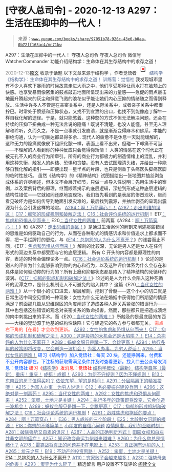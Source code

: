 # [守夜人总司令] - 2020-12-13 A297：生活在压抑中的一代人！

> 来源：[`www.yuque.com/books/share/97051b78-926c-43e6-b0aa-0b72ff163ac4/mn71kw`](https://www.yuque.com/books/share/97051b78-926c-43e6-b0aa-0b72ff163ac4/mn71kw)

<ne-p id="520f42f3293818f927861ebbd5b15da4_p_0" data-lake-id="520f42f3293818f927861ebbd5b15da4_p_0"><ne-text id="u6aa9a007" style="color: rgb(51, 51, 51);">A297：生活在压抑中的一代人！</ne-text></ne-p> <ne-p id="cb270e3663597fae5cca2d52d1c117a5" data-lake-id="cb270e3663597fae5cca2d52d1c117a5"><ne-text id="u17def839" ne-fontsize="14">守夜人总司令</ne-text></ne-p> <ne-p id="266240020d9612b10c41c8d3e6e00a94" data-lake-id="266240020d9612b10c41c8d3e6e00a94"><ne-text id="u999bed76" ne-fontsize="14" ne-bold="true" style="color: rgb(51, 51, 51);">守夜人总司令</ne-text></ne-p> <ne-p id="16e028eb343f1f079706d086fee5ed6d" data-lake-id="16e028eb343f1f079706d086fee5ed6d"><ne-text id="u002f1b68" ne-fontsize="14" style="color: rgb(51, 51, 51);">微信号</ne-text><ne-text id="ucbfed083" ne-fontsize="14" style="color: rgb(51, 51, 51);">WatcherCommander</ne-text></ne-p> <ne-p id="25c546be050e6b662f8e3086971b0ddb" data-lake-id="25c546be050e6b662f8e3086971b0ddb"><ne-text id="u7e46b0cd" ne-fontsize="14" style="color: rgb(51, 51, 51);">功能介绍</ne-text><ne-text id="uecde5a27" ne-fontsize="14" style="color: rgb(51, 51, 51);">结构学：生命体在其生存结构中的求存之道！</ne-text></ne-p> <ne-p id="cbca2ab741e5dd2e81eb9a675d09896b" data-lake-id="cbca2ab741e5dd2e81eb9a675d09896b"><ne-text id="ufa8effbd" style="color: rgb(140, 140, 140);">2020-12-13</ne-text>[<ne-text id="u1ea6c7ce" ne-fontsize="14">原文</ne-text>](https://mp.weixin.qq.com/s?__biz=MzAxNDk1NjI2Mw==&mid=2247486219&idx=1&sn=a07e1d664a16b0cdf755c731b8a5126c&chksm=9b8a2883acfda19572110491a297603dd89a3b5a37b5346fc77f22acd05e5912e46066203fdd&scene=27#wechat_redirect&cpage=70)</ne-p> <ne-p id="7c707ab356573bd075009523526fca76" data-lake-id="7c707ab356573bd075009523526fca76"><ne-text id="u94668f8a" style="color: rgb(51, 51, 51);">收录于话题</ne-text></ne-p> <ne-p id="50acbbfa64cceabcfa0caa80cefc4bc0" data-lake-id="50acbbfa64cceabcfa0caa80cefc4bc0"><ne-text id="u97db4d7b" ne-fontsize="14" style="color: rgb(51, 51, 51);">以下文章来源于结构学 ，作者觉悟者</ne-text></ne-p> <ne-p id="6fce7d9977c9ff9ee9457a5c1d5f8d12" data-lake-id="6fce7d9977c9ff9ee9457a5c1d5f8d12"><ne-card data-card-name="image" data-card-type="inline" id="eMh3h" ne-fontsize="14" data-event-boundary="card" style="color: rgb(87, 107, 149);">![](img/d38a058ef300b5a68fdb63967079e8cf.png)  <ne-p id="4681608ab3e777bc4183fec2de772570" data-lake-id="4681608ab3e777bc4183fec2de772570"><ne-text id="uee896ad3" style="color: rgb(87, 107, 149);">结构学</ne-text></ne-p> <ne-p id="f3c1908e7a3e8f2000450992ce228c00" data-lake-id="f3c1908e7a3e8f2000450992ce228c00"><ne-text id="u140de0ee" style="color: rgb(87, 107, 149);">《结构学》：生命体在其生存结构中的求存之道！ 训练营：觉悟社</ne-text></ne-p> <ne-p id="2401f593a8a92c4f85ee984dc478323e" data-lake-id="2401f593a8a92c4f85ee984dc478323e"><ne-text id="ucf7b3e2b" style="color: rgb(47, 48, 52);">我发现城市里有不少人喜欢下暴雨的时候故意走进大雨之中，他们享受那种让雨水打在脸颊上的快感。也享受暴雨像密集的鼓点敲击地面所呈现出来的力量感——急促的雨点敲击地面升腾起来的灰尘和肆意飞溅的浪花似乎能让她们内心压抑的情绪随之而得到释放…</ne-text></ne-p> <ne-p id="ced83d87c05a7d44107f10bca46a877e" data-lake-id="ced83d87c05a7d44107f10bca46a877e"><ne-text id="u321edccb" style="color: rgb(47, 48, 52);">生活中许多人不管是在亲密关系中，还是人际关系中，或者亲子关系中都很拧巴。时常处于愤怒和压抑状态，又找不到宣泄的出口，也找不到能像庖丁解牛一样自我化解的途径。于是，就只能憋着。这种憋的方式不但无法解决问题，还会在持续的压抑下扭曲成一种无法言说的隐痛！既说不清楚，也没人能懂，甚至无人理解和聆听，久而久之，不是一点事就引发崩溃，就是渐渐变得麻木和佛系，本能的拒绝沟通，认为一切表达都显得多余…</ne-text></ne-p> <ne-p id="f322fa9c7a0818a30d2d44b84f1734c9" data-lake-id="f322fa9c7a0818a30d2d44b84f1734c9"><ne-text id="u09fd1eb9" style="color: rgb(47, 48, 52);">现代人的疲惫不是休息一天就能缓解的，这种无力的隐痛就像皮下组织化脓一样，表面上看不出来，但碰一下却痛不可当——不理解的人看到你的种种反应只会觉得你矫情！</ne-text></ne-p> <ne-p id="4853b04c34839bef38e24a38d681a712" data-lake-id="4853b04c34839bef38e24a38d681a712"><ne-text id="u9df5eb5d" style="color: rgb(47, 48, 52);">人类的情感在这个时代正在被无孔不入的商业行为所牵引。所有的商业行为都极力的制造情绪上的混乱，并利用这种失衡，触发人的纠结、恐惧和贪婪。没有人去试图理清头绪，并给出一种能够自我化解的指引——即便出现一星半点的片段，也只是侧重于头痛医头脚痛医脚的临时性技巧。</ne-text></ne-p> <ne-p id="6072b9f415daada935690821ca099786" data-lake-id="6072b9f415daada935690821ca099786"><ne-text id="ud4992da7" style="color: rgb(47, 48, 52);">虽然《结构学》的《精神结构》试图描绘出一张地图并抽丝剥茧成体系的详尽阐述，但本文不会展开细节，只做一点导入性说明：</ne-text><ne-text id="u5c876c64" ne-bold="true" style="color: rgb(47, 48, 52);">先用生活中的案例，以及案例背后的原理，继而顺着揭示的底层逻辑，深挖到形成这种底层逻辑的结构性错位——它就如同还原地震现场，我们首先看到的是表层的惨烈现状，继而看见破坏力是如何传导到地面引发灾难的，最后找到震源，并抽丝剥茧的呈现出震源为什么会引发这样的地震。</ne-text></ne-p> <ne-p id="8c108a499c61b6588ba3447e8f6efd6e" data-lake-id="8c108a499c61b6588ba3447e8f6efd6e">[<ne-text id="ua264bdc5" style="color: rgb(87, 107, 149);">A284：啊！万箭穿心！！</ne-text>](http://mp.weixin.qq.com/s?__biz=MzAxNDk1NjI2Mw==&mid=2247486135&idx=1&sn=e950149b9b9147e9199cfc6093605950&chksm=9b8a293facfda029419b911d4b4fa91c73bbaf695b206df2cf15124d843f4bf4b80673baa394&scene=21#wechat_redirect)</ne-p> <ne-p id="ed5ddacb959ee572b2d52d07ea87c17e" data-lake-id="ed5ddacb959ee572b2d52d07ea87c17e">[<ne-text id="u0e1246bc" style="color: rgb(87, 107, 149);">A287：走出思维的误区！</ne-text>](http://mp.weixin.qq.com/s?__biz=MzAxNDk1NjI2Mw==&mid=2247486146&idx=1&sn=43c3cc0387fbab991133860c59aabdb0&chksm=9b8a294aacfda05c52561e366129fd6344dc4c97609a47d4210f9498f8535fec2425c2410b31&scene=21#wechat_redirect)</ne-p> <ne-p id="dc192f72dca446480e4480ec36f18998" data-lake-id="dc192f72dca446480e4480ec36f18998">[<ne-text id="u4f737330" style="color: rgb(87, 107, 149);">C17：抑郁的形成机制和破解之法！</ne-text>](http://mp.weixin.qq.com/s?__biz=MzIzMDYwOTM0Mg==&mid=2247484812&idx=1&sn=d8b3a1dbaf5f2d08fe6d2e1664237ba4&chksm=e8b19d5ddfc6144b05efb4212b3542ab9f22b79a2ddab8e42ec911a07ea74190ce84f24e123f&scene=21#wechat_redirect)</ne-p> <ne-p id="d7a5dad64d51d67ea4bd3bab8cf919b3" data-lake-id="d7a5dad64d51d67ea4bd3bab8cf919b3">[<ne-text id="u4d72fd07" style="color: rgb(87, 107, 149);">C16：社会评价系统的运行机制</ne-text>](http://mp.weixin.qq.com/s?__biz=MzIzMDYwOTM0Mg==&mid=2247484806&idx=1&sn=a8cffa4c2bf1f4e41fa5d23104c99a09&chksm=e8b19d57dfc6144110a857925992915ac80af2c03fc1203319ef6877ae11ad0c4e7898132719&scene=21#wechat_redirect)<ne-text id="u6b6abedb" style="color: rgb(51, 51, 51);">！</ne-text></ne-p> <ne-p id="524b30c7f55aaf90e91f3e244af3e4d2" data-lake-id="524b30c7f55aaf90e91f3e244af3e4d2"><ne-text id="u7f5e620e" style="color: rgb(51, 51, 51);">E17</ne-text>[<ne-text id="u6c9edd07" style="color: rgb(87, 107, 149);">：焦虑和恐惧从何而来！</ne-text>](http://mp.weixin.qq.com/s?__biz=MzIzMDYwOTM0Mg==&mid=2247484834&idx=1&sn=133b970c2ecae4d25d1c8a3444efc5a1&chksm=e8b19d73dfc61465bf0d5389f9a9efea963f1cf1eb332e4ed8a09d9adc8ebd3416e257edc1d8&scene=21#wechat_redirect)</ne-p> <ne-p id="b6f8285a6da07141cf04e8e9411f2548" data-lake-id="b6f8285a6da07141cf04e8e9411f2548"><ne-text id="u8c7a4252" style="color: rgb(51, 51, 51);">E20</ne-text>[<ne-text id="ub5ee31d4" style="color: rgb(87, 107, 149);">：当代女性的两难！</ne-text>](http://mp.weixin.qq.com/s?__biz=MzIzMDYwOTM0Mg==&mid=2247484854&idx=1&sn=6851afe306f7b89d23728018ea32b7f2&chksm=e8b19d67dfc61471955b15021ac11c5fff9f1607977e9df1bd2bbfabc2deb3dea5c98e369c55&scene=21#wechat_redirect)</ne-p> <ne-p id="9307cc15adc330487ae26ec60a89a9ce" data-lake-id="9307cc15adc330487ae26ec60a89a9ce"><ne-text id="u819d2603" style="color: rgb(47, 48, 52);">前两篇《A284：</ne-text>[<ne-text id="ucfc784ce" style="color: rgb(87, 107, 149);">啊！万箭穿心！！</ne-text>](http://mp.weixin.qq.com/s?__biz=MzAxNDk1NjI2Mw==&mid=2247486135&idx=1&sn=e950149b9b9147e9199cfc6093605950&chksm=9b8a293facfda029419b911d4b4fa91c73bbaf695b206df2cf15124d843f4bf4b80673baa394&scene=21#wechat_redirect)<ne-text id="ua19d2483" style="color: rgb(47, 48, 52);">》和《A287：</ne-text>[<ne-text id="ua95c818b" style="color: rgb(87, 107, 149);">走出思维的误区！</ne-text>](http://mp.weixin.qq.com/s?__biz=MzAxNDk1NjI2Mw==&mid=2247486146&idx=1&sn=43c3cc0387fbab991133860c59aabdb0&chksm=9b8a294aacfda05c52561e366129fd6344dc4c97609a47d4210f9498f8535fec2425c2410b31&scene=21#wechat_redirect)<ne-text id="u70c17de4" style="color: rgb(47, 48, 52);">》是通过生活案例的解剖来阐述那些错误的思维是如何驱动自己的行为，从而在各种形式的情感诉求和价值追求上都求而不得，把一手烂牌打的更烂。与《</ne-text>[<ne-text id="ua6e84102" style="color: rgb(87, 107, 149);">E14：总抱怨的人为什么不离开？</ne-text>](http://mp.weixin.qq.com/s?__biz=MzIzMDYwOTM0Mg==&mid=2247484341&idx=1&sn=c266eb0136273f0b1219e0fd659daafc&chksm=e8b19b64dfc61272f157e1e17a76b2e83c6fd62a1beb78d60ea73a65463109b428cd9dd6ce7a&scene=21#wechat_redirect)<ne-text id="u02d8465f" style="color: rgb(47, 48, 52);">》的浅尝而止不同，《E17：</ne-text>[<ne-text id="u5fdc4e88" style="color: rgb(87, 107, 149);">焦虑和恐惧从何而来！</ne-text>](http://mp.weixin.qq.com/s?__biz=MzIzMDYwOTM0Mg==&mid=2247484834&idx=1&sn=133b970c2ecae4d25d1c8a3444efc5a1&chksm=e8b19d73dfc61465bf0d5389f9a9efea963f1cf1eb332e4ed8a09d9adc8ebd3416e257edc1d8&scene=21#wechat_redirect)<ne-text id="uefdf53a8" style="color: rgb(51, 51, 51);">》解剖的比较深，无论是男人还是女人在任何形式的双边关系中都受困与它的底层逻辑。</ne-text></ne-p> <ne-p id="db36033cf0742f06671af3a1e278cd16" data-lake-id="db36033cf0742f06671af3a1e278cd16"><ne-text id="uf2476719" style="color: rgb(51, 51, 51);">所有 C 开头的内容都是原理性的内容，表述的时候会偏理论多一点。《</ne-text>[<ne-text id="u863a721d" style="color: rgb(87, 107, 149);">C16：社会评价系统的运行机制</ne-text>](http://mp.weixin.qq.com/s?__biz=MzIzMDYwOTM0Mg==&mid=2247484806&idx=1&sn=a8cffa4c2bf1f4e41fa5d23104c99a09&chksm=e8b19d57dfc6144110a857925992915ac80af2c03fc1203319ef6877ae11ad0c4e7898132719&scene=21#wechat_redirect)<ne-text id="uc71ddc12" style="color: rgb(51, 51, 51);">！》论述的是别人的评价为什么能够影响到你的内心和行为，以及这种评价体系为什么会存在和具体是如何驱动你的行为的？所有上瘾和抑郁状态都是陷入了精神结构的死循环的漩涡。《</ne-text>[<ne-text id="u3585c90b" style="color: rgb(87, 107, 149);">C17：抑郁的形成机制和破解之法！</ne-text>](http://mp.weixin.qq.com/s?__biz=MzIzMDYwOTM0Mg==&mid=2247484812&idx=1&sn=d8b3a1dbaf5f2d08fe6d2e1664237ba4&chksm=e8b19d5ddfc6144b05efb4212b3542ab9f22b79a2ddab8e42ec911a07ea74190ce84f24e123f&scene=21#wechat_redirect)<ne-text id="u19f7648c" style="color: rgb(51, 51, 51);">》论述的是人为什么会陷入这种死循环的泥潭之中，是什么机制让人不可避免的陷入其中？</ne-text></ne-p> <ne-p id="bf973cb124a9bea863747def4934a7db" data-lake-id="bf973cb124a9bea863747def4934a7db"><ne-text id="ub4312f7c" style="color: rgb(51, 51, 51);">这篇《E20</ne-text>[<ne-text id="u4adf2ab9" style="color: rgb(87, 107, 149);">：当代女性的两难！</ne-text>](http://mp.weixin.qq.com/s?__biz=MzIzMDYwOTM0Mg==&mid=2247484854&idx=1&sn=6851afe306f7b89d23728018ea32b7f2&chksm=e8b19d67dfc61471955b15021ac11c5fff9f1607977e9df1bd2bbfabc2deb3dea5c98e369c55&scene=21#wechat_redirect)<ne-text id="ued4b88ef" style="color: rgb(51, 51, 51);">》从一个很小的切口进去，层层解剖，挖到了骨髓——这个小小的切口就是日常生活中司空见惯的一种现象：女性为什么无法在婚姻中获得她们所期望的情感满足？前面那几篇从思维误区的角度阐述了造成各种人际关系紧张的错误行为——其中也包括这些错误的观念对亲密关系的致命损害。然而，那些都只是把造成溃烂的肉中刺挑出来的手术。而</ne-text><ne-text id="u515260ae" ne-bold="true" style="color: rgb(51, 51, 51);">《E20</ne-text>[<ne-text id="u9e34bb67" ne-bold="true" style="color: rgb(87, 107, 149);">：当代女性的两难！</ne-text>](http://mp.weixin.qq.com/s?__biz=MzIzMDYwOTM0Mg==&mid=2247484854&idx=1&sn=6851afe306f7b89d23728018ea32b7f2&chksm=e8b19d67dfc61471955b15021ac11c5fff9f1607977e9df1bd2bbfabc2deb3dea5c98e369c55&scene=21#wechat_redirect)<ne-text id="ud173294c" ne-bold="true" style="color: rgb(51, 51, 51);">》所触及的是最底层的东西——大楼的晃动源于地基的结构性缺陷！它与建造它的各方参与者都无关。</ne-text></ne-p> <ne-p id="43b7dc2850bc4ca091f42acacab4e12f" data-lake-id="43b7dc2850bc4ca091f42acacab4e12f"><ne-text id="u22d8c843" ne-fontsize="13" style="color: rgb(255, 76, 65);">需点右下角的【</ne-text><ne-text id="u46674b60" ne-fontsize="13" ne-bold="true" style="color: rgb(255, 76, 65);">在看</ne-text><ne-text id="ud9cda95f" ne-fontsize="13" style="color: rgb(255, 76, 65);">】才会收到更新。</ne-text></ne-p> <ne-p id="34bebf73b373e122ed88d98dd1972eb6" data-lake-id="34bebf73b373e122ed88d98dd1972eb6">[<ne-text id="u973ccc77" ne-fontsize="13" style="color: rgb(87, 107, 149);">A292：女性的焦虑和恐惧从何而来！</ne-text>](http://mp.weixin.qq.com/s?__biz=MzIzMDYwOTM0Mg==&mid=2247484834&idx=1&sn=133b970c2ecae4d25d1c8a3444efc5a1&chksm=e8b19d73dfc61465bf0d5389f9a9efea963f1cf1eb332e4ed8a09d9adc8ebd3416e257edc1d8&scene=21#wechat_redirect)</ne-p> <ne-p id="090053812d3a498e53ab215d4054ae8b" data-lake-id="090053812d3a498e53ab215d4054ae8b">[<ne-text id="u5269a105" ne-fontsize="13" style="color: rgb(87, 107, 149);">C17：抑郁的形成机制和破解之法！</ne-text>](http://mp.weixin.qq.com/s?__biz=MzIzMDYwOTM0Mg==&mid=2247484812&idx=1&sn=d8b3a1dbaf5f2d08fe6d2e1664237ba4&chksm=e8b19d5ddfc6144b05efb4212b3542ab9f22b79a2ddab8e42ec911a07ea74190ce84f24e123f&scene=21#wechat_redirect)</ne-p> <ne-p id="f9e85a4df6225508019e14980dc91254" data-lake-id="f9e85a4df6225508019e14980dc91254">[<ne-text id="u3da620d1" ne-fontsize="13" style="color: rgb(87, 107, 149);">A300：这是投机的大机会还是大陷阱？！</ne-text>](http://mp.weixin.qq.com/s?__biz=MzIzMDYwOTM0Mg==&mid=2247484882&idx=1&sn=b103029f41e3aede94e1a45d035cd9ac&chksm=e8b19d03dfc614153863f37ca3f9204b451e2c02ad5ca8680c120e2458e628e5329c76b2d42c&scene=21#wechat_redirect)</ne-p> <ne-p id="1656660f7c8ed2d55779a88741bdc170" data-lake-id="1656660f7c8ed2d55779a88741bdc170">[<ne-text id="u6d660d7e" ne-fontsize="13" style="color: rgb(87, 107, 149);">E14：总抱怨的人为什么不离开？</ne-text>](http://mp.weixin.qq.com/s?__biz=MzIzMDYwOTM0Mg==&mid=2247484341&idx=1&sn=c266eb0136273f0b1219e0fd659daafc&chksm=e8b19b64dfc61272f157e1e17a76b2e83c6fd62a1beb78d60ea73a65463109b428cd9dd6ce7a&scene=21#wechat_redirect)</ne-p> <ne-p id="c3f90c776089d37f4e682dbd30a40e05" data-lake-id="c3f90c776089d37f4e682dbd30a40e05">[<ne-text id="u9b750d02" ne-fontsize="13" style="color: rgb(87, 107, 149);">A289：蚂蚁金服只是蹲一下，会跳更高！</ne-text>](http://mp.weixin.qq.com/s?__biz=MzIzMDYwOTM0Mg==&mid=2247484822&idx=1&sn=ea2d818adee1bf400b0af9ed69bcd297&chksm=e8b19d47dfc61451b7291d6369b3391b9b8b06e08f9f5eed482a15c58075880a0029c50aed9a&scene=21#wechat_redirect)</ne-p> <ne-p id="65800e21118dffed70f0778ebe69579a" data-lake-id="65800e21118dffed70f0778ebe69579a">[<ne-text id="ua14c5bf4" ne-fontsize="13" style="color: rgb(87, 107, 149);">A294：执行多年的政策即将改变，它会创造一波机会！</ne-text>](http://mp.weixin.qq.com/s?__biz=MzIzMDYwOTM0Mg==&mid=2247484849&idx=1&sn=5485cd1d6c511e883e25b0c7dd9e2e3e&chksm=e8b19d60dfc614764ffc8405dccf5b8120b31988f3c1cee74e384c06f0e39c3c81bef8263c3d&scene=21#wechat_redirect)</ne-p> <ne-p id="ad15379b6b37a67e76aca0d885908f4b" data-lake-id="ad15379b6b37a67e76aca0d885908f4b">[<ne-text id="ub207b840" ne-fontsize="13" style="color: rgb(87, 107, 149);">为富人办事，为穷人说话！</ne-text>](http://mp.weixin.qq.com/s?__biz=MzIzMDYwOTM0Mg==&mid=2247484462&idx=1&sn=195ebab17907fba73c69ae7a11bc40ad&chksm=e8b19cffdfc615e9b2f88327d492813afa3656859f4d67a6d831ac1cf684a54b760a8b8edcd6&scene=21#wechat_redirect)</ne-p> <ne-p id="e3bcdb0fdf6aaca3fba10c8691bf88fc" data-lake-id="e3bcdb0fdf6aaca3fba10c8691bf88fc">[<ne-text id="u239eb684" ne-fontsize="13" style="color: rgb(87, 107, 149);">A295：当代女性的两难！</ne-text>](http://mp.weixin.qq.com/s?__biz=MzIzMDYwOTM0Mg==&mid=2247484854&idx=1&sn=6851afe306f7b89d23728018ea32b7f2&chksm=e8b19d67dfc61471955b15021ac11c5fff9f1607977e9df1bd2bbfabc2deb3dea5c98e369c55&scene=21#wechat_redirect)</ne-p> <ne-p id="2ed2677cfbaa57bcf9a8c8f237382079" data-lake-id="2ed2677cfbaa57bcf9a8c8f237382079"><ne-text id="ubc6b5982" ne-bold="true" style="color: rgb(0, 82, 255);">研习《结构学》加入觉悟社：每天 20 块，还能挣回来，付费和不公开内容都在，下注标的获取需满足条件并及时查看更新。</ne-text><ne-text id="u8bb3ab46" style="color: rgb(0, 82, 255);">找入口去公众号发消息：觉悟社</ne-text></ne-p> <ne-p id="ad71c965b33bf5c1245ca3aef3244723" data-lake-id="ad71c965b33bf5c1245ca3aef3244723"><ne-text id="ud049ee57" ne-fontsize="13" style="color: rgb(255, 0, 0);">研习《</ne-text>[<ne-text id="uc666033e" style="color: rgb(87, 107, 149);">结构学</ne-text>](https://mp.weixin.qq.com/mp/appmsgalbum?action=getalbum&album_id=1318317199878225920&__biz=MzAxNDk1NjI2Mw==#wechat_redirect)<ne-text id="u723848e5" ne-fontsize="13" style="color: rgb(255, 0, 0);">》发消息</ne-text><ne-text id="u597e6b81" ne-fontsize="13" ne-bold="true" style="color: rgb(255, 0, 0);">：觉悟社</ne-text></ne-p>  <ne-p id="3e150ddb25744ed97bdc49671fbb6b26" data-lake-id="3e150ddb25744ed97bdc49671fbb6b26"><ne-card data-card-name="image" data-card-type="inline" id="XYfcv" ne-fontsize="13" data-event-boundary="card" style="color: rgb(53, 53, 53);"><ne-p id="007bbd3fe173e0fca87014247d21e45a" data-lake-id="007bbd3fe173e0fca87014247d21e45a">[<ne-text id="ubec940a5" ne-fontsize="13" style="color: rgb(87, 107, 149);">结构学概论（最新）</ne-text>](http://mp.weixin.qq.com/s?__biz=MzAxNDk1NjI2Mw==&mid=2247485167&idx=1&sn=d5e962eff4a8e9770c83bc87d19d07f3&chksm=9b8a2567acfdac7154f7a62996dca874e5d186b44f3d120dcb633760318788c42d304e325313&scene=21#wechat_redirect)</ne-p> <ne-p id="150af3703cc0b4314fe19a4022961168" data-lake-id="150af3703cc0b4314fe19a4022961168">[<ne-text id="u4adec1be" ne-fontsize="13" style="color: rgb(87, 107, 149);">结构学自序（最新）</ne-text>](http://mp.weixin.qq.com/s?__biz=MzAxNDk1NjI2Mw==&mid=2247485327&idx=1&sn=5a8c9a6499c84e1c3129ca7cb41e0ac7&chksm=9b8a2407acfdad112471c12c6b86e4e914116dbb6d6588fa726a72e0aafa01d9c1b9fd24a738&scene=21#wechat_redirect)</ne-p> <ne-p id="d07270ef4f433333fd0cdb10f5110821" data-lake-id="d07270ef4f433333fd0cdb10f5110821">[<ne-text id="ub228a12b" ne-fontsize="13" style="color: rgb(87, 107, 149);">重庆！重庆！</ne-text>](http://mp.weixin.qq.com/s?__biz=MzAxNDk1NjI2Mw==&mid=2247485354&idx=1&sn=331128611c478feede60317e963239a5&chksm=9b8a2422acfdad3448a9bcc0f9745f4367028e8a9b0a307f7c01c2690c398560a4be5e43492c&scene=21#wechat_redirect)</ne-p> <ne-p id="62aba0508af92bcd36975bd177d3c7d3" data-lake-id="62aba0508af92bcd36975bd177d3c7d3">[<ne-text id="u9b0720e9" ne-fontsize="13" style="color: rgb(87, 107, 149);">成都！成都！</ne-text>](http://mp.weixin.qq.com/s?__biz=MzIzMDYwOTM0Mg==&mid=2247484576&idx=1&sn=432e1df31f0735f0c93636776e97a859&chksm=e8b19c71dfc615671c9204af66bb0ffdb622fb2545b0387734a662feaa8e8be57d3063f59c5a&scene=21#wechat_redirect)</ne-p> <ne-p id="eb1c02fc438a039359fb4109e8ad0f1e" data-lake-id="eb1c02fc438a039359fb4109e8ad0f1e">[<ne-text id="u8a0e3015" ne-fontsize="13" style="color: rgb(87, 107, 149);">A290：为何不守规则？因为不懂规则！</ne-text>](http://mp.weixin.qq.com/s?__biz=MzAxNDk1NjI2Mw==&mid=2247486173&idx=1&sn=e7992ec7059079d6d949d64289519fc3&chksm=9b8a2955acfda043047b214d319c0abe9551e626d5418f8518eddd518fb0a976e43bc62dea24&scene=21#wechat_redirect)</ne-p> <ne-p id="c0a95d57343358bebf41a255d5623bd7" data-lake-id="c0a95d57343358bebf41a255d5623bd7">[<ne-text id="u810b7094" ne-fontsize="13" style="color: rgb(87, 107, 149);">B13：东南亚的房子值得买吗？</ne-text>](http://mp.weixin.qq.com/s?__biz=MzAxNDk1NjI2Mw==&mid=2247484228&idx=1&sn=a37f7554d6ec95ed90a77f2592ca75b6&chksm=9b8a20ccacfda9daeff8dfa945f0da53e667fcdf563488a9fc3cc42da05e4c6c608eb7024881&scene=21#wechat_redirect)</ne-p> <ne-p id="0d1247bae063a3a688872e7a034dfc21" data-lake-id="0d1247bae063a3a688872e7a034dfc21">[<ne-text id="ua4502d73" ne-fontsize="13" style="color: rgb(87, 107, 149);">依依东望，望的是时间！</ne-text>](http://mp.weixin.qq.com/s?__biz=MzAxNDk1NjI2Mw==&mid=2247483947&idx=1&sn=1dcdd529b9dad09a00b6e3e2b14c8245&chksm=9b8a21a3acfda8b5fe1dae1c8979dec0be990a569bc03372af815b4e0f08913e938d57aa6b25&scene=21#wechat_redirect)</ne-p> <ne-p id="befad1c8f03e6890e8b11da03858b8b0" data-lake-id="befad1c8f03e6890e8b11da03858b8b0">[<ne-text id="u0118012e" ne-fontsize="13" style="color: rgb(87, 107, 149);">A291：分层隔离下的精准投喂！</ne-text>](http://mp.weixin.qq.com/s?__biz=MzIzMDYwOTM0Mg==&mid=2247484828&idx=1&sn=e04894d9a01e37c8edb5562d2b0eaa19&chksm=e8b19d4ddfc6145b5803859c628b8b7c24083c66fff9e3a943e82d3e3b7b40a8bad9bed858f8&scene=21#wechat_redirect)</ne-p> <ne-p id="e2fd8d5b618da015de5adb81a7f66f53" data-lake-id="e2fd8d5b618da015de5adb81a7f66f53">[<ne-text id="u9b41ee13" ne-fontsize="13" style="color: rgb(87, 107, 149);">A215：为富人办事，为穷人说话！</ne-text>](http://mp.weixin.qq.com/s?__biz=MzAxNDk1NjI2Mw==&mid=2247485551&idx=1&sn=73c6eccb8f9f841ae33bef7f3f4abbcc&chksm=9b8a2be7acfda2f182b69d83448189f4db97be5e35acefbf86f8e6b1e3f0646838e968f871a0&scene=21#wechat_redirect)</ne-p> <ne-p id="12f286b420e43570b0ef57ad73b20dfb" data-lake-id="12f286b420e43570b0ef57ad73b20dfb">[<ne-text id="u4432436d" ne-fontsize="13" style="color: rgb(87, 107, 149);">C12：务必要振兴建设兵团！</ne-text>](http://mp.weixin.qq.com/s?__biz=MzAxNDk1NjI2Mw==&mid=2247484193&idx=1&sn=88c86597191d0c97a411f9ea6f7b7c5d&chksm=9b8a20a9acfda9bfae819e8e42531fe6d523dd244ef0fc0c0787ab812540108c181f7ec2ffa9&scene=21#wechat_redirect)</ne-p> <ne-p id="a995f1341b9b1dc7f177fed38253399f" data-lake-id="a995f1341b9b1dc7f177fed38253399f">[<ne-text id="u385e88f9" ne-fontsize="13" style="color: rgb(87, 107, 149);">A296：这绝对是一剂毒药！</ne-text>](http://mp.weixin.qq.com/s?__biz=MzIzMDYwOTM0Mg==&mid=2247484868&idx=1&sn=87a5e50054d5c59d8a389f302cf165df&chksm=e8b19d15dfc61403dcfdc196e7fd5e361b5873452485cf97c9d0c3cc58fecaa2a977b9a52d1d&scene=21#wechat_redirect)</ne-p> <ne-p id="38d0105396d8e12b40403d98ee74c0bb" data-lake-id="38d0105396d8e12b40403d98ee74c0bb">[<ne-text id="uc0233482" ne-fontsize="13" style="color: rgb(87, 107, 149);">A295：当代女性的两难！</ne-text>](http://mp.weixin.qq.com/s?__biz=MzIzMDYwOTM0Mg==&mid=2247484854&idx=1&sn=6851afe306f7b89d23728018ea32b7f2&chksm=e8b19d67dfc61471955b15021ac11c5fff9f1607977e9df1bd2bbfabc2deb3dea5c98e369c55&scene=21#wechat_redirect)</ne-p> <ne-p id="9335792540c4362b8c5858850fc1119a" data-lake-id="9335792540c4362b8c5858850fc1119a">[<ne-text id="ufb32cf30" ne-fontsize="13" style="color: rgb(87, 107, 149);">A292：女性的焦虑和恐惧从何而来！</ne-text>](http://mp.weixin.qq.com/s?__biz=MzIzMDYwOTM0Mg==&mid=2247484834&idx=1&sn=133b970c2ecae4d25d1c8a3444efc5a1&chksm=e8b19d73dfc61465bf0d5389f9a9efea963f1cf1eb332e4ed8a09d9adc8ebd3416e257edc1d8&scene=21#wechat_redirect)</ne-p> <ne-p id="f520c8f7db243c3118bd6315b6a572e9" data-lake-id="f520c8f7db243c3118bd6315b6a572e9">[<ne-text id="u509fca4a" ne-fontsize="13" style="color: rgb(87, 107, 149);">A252：笨蛋，土地才是关键！</ne-text>](http://mp.weixin.qq.com/s?__biz=MzIzMDYwOTM0Mg==&mid=2247484626&idx=1&sn=4e43f2ef656aef28fba94ae72d295fb9&chksm=e8b19c03dfc615154ee4587f8facc3446de42f7189175385d3ee3d35c04264487aca3a9f6585&scene=21#wechat_redirect)</ne-p> <ne-p id="78327230ef0f191065219cf5770cb611" data-lake-id="78327230ef0f191065219cf5770cb611">[<ne-text id="u9e6be3c8" ne-fontsize="13" style="color: rgb(87, 107, 149);">A294：执行多年的政策即将改变，它会创造一波机会！</ne-text>](http://mp.weixin.qq.com/s?__biz=MzIzMDYwOTM0Mg==&mid=2247484849&idx=1&sn=5485cd1d6c511e883e25b0c7dd9e2e3e&chksm=e8b19d60dfc614764ffc8405dccf5b8120b31988f3c1cee74e384c06f0e39c3c81bef8263c3d&scene=21#wechat_redirect)</ne-p> <ne-p id="0e8e935ce6669988b9f18b33e76b40e6" data-lake-id="0e8e935ce6669988b9f18b33e76b40e6">[<ne-text id="u76438ea5" ne-fontsize="13" style="color: rgb(87, 107, 149);">A289：蚂蚁金服只是蹲一下，会跳更高！</ne-text>](http://mp.weixin.qq.com/s?__biz=MzIzMDYwOTM0Mg==&mid=2247484822&idx=1&sn=ea2d818adee1bf400b0af9ed69bcd297&chksm=e8b19d47dfc61451b7291d6369b3391b9b8b06e08f9f5eed482a15c58075880a0029c50aed9a&scene=21#wechat_redirect)</ne-p> <ne-p id="6c2e702a78450cdfe8ef374cf5cef99c" data-lake-id="6c2e702a78450cdfe8ef374cf5cef99c">[<ne-text id="ub3d11d84" ne-fontsize="13" style="color: rgb(87, 107, 149);">C17：抑郁的形成机制和破解之法！</ne-text>](http://mp.weixin.qq.com/s?__biz=MzIzMDYwOTM0Mg==&mid=2247484812&idx=1&sn=d8b3a1dbaf5f2d08fe6d2e1664237ba4&chksm=e8b19d5ddfc6144b05efb4212b3542ab9f22b79a2ddab8e42ec911a07ea74190ce84f24e123f&scene=21#wechat_redirect)</ne-p> <ne-p id="e3abb31c9177a34fa4906eb9b187aa7d" data-lake-id="e3abb31c9177a34fa4906eb9b187aa7d">[<ne-text id="u10cf93a6" ne-fontsize="13" style="color: rgb(87, 107, 149);">C16：社会评论系统的运行机制</ne-text>](http://mp.weixin.qq.com/s?__biz=MzIzMDYwOTM0Mg==&mid=2247484806&idx=1&sn=a8cffa4c2bf1f4e41fa5d23104c99a09&chksm=e8b19d57dfc6144110a857925992915ac80af2c03fc1203319ef6877ae11ad0c4e7898132719&scene=21#wechat_redirect)<ne-text id="uc546f263" ne-fontsize="13" style="color: rgb(53, 53, 53);">！</ne-text></ne-p> <ne-p id="e4ce5fd41f6efb853e2ab893cd222a76" data-lake-id="e4ce5fd41f6efb853e2ab893cd222a76">[<ne-text id="u7138e30c" ne-fontsize="13" style="color: rgb(87, 107, 149);">A261：战胜焦虑和拖延的要点！</ne-text>](http://mp.weixin.qq.com/s?__biz=MzIzMDYwOTM0Mg==&mid=2247484776&idx=1&sn=625b7f522bf54b53158b7de35f754e0b&chksm=e8b19db9dfc614afebf419ad8a77e144dfc66cf90696f47e3b4398440a3229b07b95cca43e1e&scene=21#wechat_redirect)</ne-p> <ne-p id="80990d485bf85346a00030f93ca1c729" data-lake-id="80990d485bf85346a00030f93ca1c729">[<ne-text id="uc5aa8d90" ne-fontsize="13" style="color: rgb(87, 107, 149);">A284：啊！万箭穿心！！</ne-text>](http://mp.weixin.qq.com/s?__biz=MzAxNDk1NjI2Mw==&mid=2247486135&idx=1&sn=e950149b9b9147e9199cfc6093605950&chksm=9b8a293facfda029419b911d4b4fa91c73bbaf695b206df2cf15124d843f4bf4b80673baa394&scene=21#wechat_redirect)</ne-p> <ne-p id="44ec298d207d9a70ed94084498e410e9" data-lake-id="44ec298d207d9a70ed94084498e410e9">[<ne-text id="uc0572e72" ne-fontsize="13" style="color: rgb(87, 107, 149);">E36：男人成长的三个阶段！</ne-text>](http://mp.weixin.qq.com/s?__biz=MzIzMDYwOTM0Mg==&mid=2247484322&idx=1&sn=c300d9466951d36645128c5167ca5934&chksm=e8b19b73dfc61265dde1bb437a9945db0c1d9c7fe1cbffe1feec995c9dde8a6eb99272dc86a9&scene=21#wechat_redirect)</ne-p> <ne-p id="b776ed0b429c3fc89d9df8fff1d2fcde" data-lake-id="b776ed0b429c3fc89d9df8fff1d2fcde">[<ne-text id="u9feda207" ne-fontsize="13" style="color: rgb(87, 107, 149);">E25：大龄剩女问题的根源！</ne-text>](http://mp.weixin.qq.com/s?__biz=MzIzMDYwOTM0Mg==&mid=2247484587&idx=1&sn=3335cb9dd973ae9f9c9279a0388bbe33&chksm=e8b19c7adfc6156c752a5edad793fc1d8db424d6b609ce62f26f78537b3b41e83ea47aca2929&scene=21#wechat_redirect)</ne-p> <ne-p id="634944cfa4f36793c8517b7f2b1e2b81" data-lake-id="634944cfa4f36793c8517b7f2b1e2b81">[<ne-text id="u2d61a7c3" ne-fontsize="13" style="color: rgb(87, 107, 149);">E18：你想的不够简单！</ne-text>](http://mp.weixin.qq.com/s?__biz=MzIzMDYwOTM0Mg==&mid=2247484775&idx=1&sn=2a8e810e281cd7fe5a4db49002b193d2&chksm=e8b19db6dfc614a0e3360f0d54949c40138c27b184c114a44feaa394bd4400073dbbedf6a049&scene=21#wechat_redirect)</ne-p> <ne-p id="77288db4336087bbad888b17144c0872" data-lake-id="77288db4336087bbad888b17144c0872">[<ne-text id="u56fb4501" ne-fontsize="13" style="color: rgb(87, 107, 149);">小朋友的自信心问题</ne-text>](http://mp.weixin.qq.com/s?__biz=MzIzMDYwOTM0Mg==&mid=2247484760&idx=1&sn=0760857178061e8c1e562b3818c89626&chksm=e8b19d89dfc6149f80760c0ee1f26375a0cf020f4efb7c489b15add1bf7dc4445ad07bb94aeb&scene=21#wechat_redirect)</ne-p> <ne-p id="f56a693070aede58bfe77b161337e846" data-lake-id="f56a693070aede58bfe77b161337e846">[<ne-text id="ub8b4f2d9" ne-fontsize="13" style="color: rgb(87, 107, 149);">疫情肆虐，我们的至暗时刻！</ne-text>](http://mp.weixin.qq.com/s?__biz=MzIzMDYwOTM0Mg==&mid=2247484800&idx=1&sn=bab35485216aee73bd2c5ec41d4adcd2&chksm=e8b19d51dfc614478c94668e982aac82a4b793a7d5be304ff08f55b030b604ee90ecfff17041&scene=21#wechat_redirect)</ne-p> <ne-p id="e3f01a42b84b6ead7b936d7a3e1fb975" data-lake-id="e3f01a42b84b6ead7b936d7a3e1fb975">[<ne-text id="ud2b18e4a" ne-fontsize="13" style="color: rgb(87, 107, 149);">A281：破除强势又自卑的诅咒！</ne-text>](http://mp.weixin.qq.com/s?__biz=MzIzMDYwOTM0Mg==&mid=2247484790&idx=1&sn=2965a7c1ae0245ed1761492f00e98e19&chksm=e8b19da7dfc614b1c0ccc9220fcab2d44ce6b699df2cd3e2211835a7deaad778b4e291e56e96&scene=21#wechat_redirect)</ne-p> <ne-p id="2b52e39e95d0d78629371c4ef086276a" data-lake-id="2b52e39e95d0d78629371c4ef086276a">[<ne-text id="u67b921a9" ne-fontsize="13" style="color: rgb(87, 107, 149);">A287：人品的正确判断方式！</ne-text>](http://mp.weixin.qq.com/s?__biz=MzAxNDk1NjI2Mw==&mid=2247486146&idx=1&sn=43c3cc0387fbab991133860c59aabdb0&chksm=9b8a294aacfda05c52561e366129fd6344dc4c97609a47d4210f9498f8535fec2425c2410b31&scene=21#wechat_redirect)</ne-p> <ne-p id="b0c7e69566cb29f1f3ee2adce5d3724d" data-lake-id="b0c7e69566cb29f1f3ee2adce5d3724d">[<ne-text id="u4a348486" ne-fontsize="13" style="color: rgb(87, 107, 149);">田园女权和白左并非文明的癌症！</ne-text>](http://mp.weixin.qq.com/s?__biz=MzIzMDYwOTM0Mg==&mid=2247484784&idx=1&sn=e4938e5a62c772db2d5237806ef8cbb0&chksm=e8b19da1dfc614b749e123f935b8ac07abe960336c6bd01d4a2dbe920f091bec23d6460337c9&scene=21#wechat_redirect)</ne-p> <ne-p id="322cc7687872186c959eae8ed8a0ffcb" data-lake-id="322cc7687872186c959eae8ed8a0ffcb">[<ne-text id="ue792c595" ne-fontsize="13" style="color: rgb(87, 107, 149);">A257：知识改变命运为何越来越难？</ne-text>](http://mp.weixin.qq.com/s?__biz=MzIzMDYwOTM0Mg==&mid=2247484679&idx=1&sn=79e14744bd5a31e6bcf27f476840e508&chksm=e8b19dd6dfc614c075a2df9d84c04aedc112c1bf3487ef4cad21d8b84feddbd78b2d5d566728&scene=21#wechat_redirect)</ne-p> <ne-p id="da2685d8a8a144e16207f10ad132d520" data-lake-id="da2685d8a8a144e16207f10ad132d520">[<ne-text id="ub9b97716" ne-fontsize="13" style="color: rgb(87, 107, 149);">A260：为什么你总是情绪化？</ne-text>](http://mp.weixin.qq.com/s?__biz=MzAxNDk1NjI2Mw==&mid=2247485923&idx=1&sn=6e1e4a5b0b44a3ac652fe5b32b56ac07&chksm=9b8a2a6bacfda37d56d0717875b11867d9f7426fb815a36f43aebb438d135b81c8d69c3ab006&scene=21#wechat_redirect)</ne-p> <ne-p id="ebd280e71d357d90e28502527de8dca5" data-lake-id="ebd280e71d357d90e28502527de8dca5">[<ne-text id="u699bb0c6" ne-fontsize="13" style="color: rgb(87, 107, 149);">A278：雷霆战将真正的问题并不在电影上！</ne-text>](http://mp.weixin.qq.com/s?__biz=MzAxNDk1NjI2Mw==&mid=2247486075&idx=1&sn=72c7c8e5dd965057550c9e0734dc7be5&chksm=9b8a29f3acfda0e50d2ff1238ced7b8b2503afd2bba16aa57d91ccda3e795312bd4f6003ed77&scene=21#wechat_redirect)</ne-p> <ne-p id="092404bd3b582652627d5b5318ae36a3" data-lake-id="092404bd3b582652627d5b5318ae36a3">[<ne-text id="u2d18e03a" ne-fontsize="13" style="color: rgb(87, 107, 149);">A253：真正拥有远见的人！</ne-text>](http://mp.weixin.qq.com/s?__biz=MzIzMDYwOTM0Mg==&mid=2247484654&idx=1&sn=5826086165322478b2f0fbdbfe4f321e&chksm=e8b19c3fdfc61529bf931903efc689bc8b756a292fddf971cdda369691ad320d85e6e2d53b5b&scene=21#wechat_redirect)</ne-p> <ne-p id="f23c76f3ded0456a8d2cd57bde43a05b" data-lake-id="f23c76f3ded0456a8d2cd57bde43a05b">[<ne-text id="u553fcf92" ne-fontsize="13" style="color: rgb(87, 107, 149);">A265：状元之死！</ne-text>](http://mp.weixin.qq.com/s?__biz=MzAxNDk1NjI2Mw==&mid=2247485989&idx=1&sn=e68f095a30726390b5c2d9eceeca7ab3&chksm=9b8a29adacfda0bbcb9a223e21127e23a2ce9aa8b1d060735a724e7e2cbe96e3bafd5b425a9a&scene=21#wechat_redirect)</ne-p> <ne-p id="f4fa6724e4c09315db69bab8e239e983" data-lake-id="f4fa6724e4c09315db69bab8e239e983">[<ne-text id="u5f0894f2" ne-fontsize="13" style="color: rgb(87, 107, 149);">B19：不动产的投资思路！</ne-text>](http://mp.weixin.qq.com/s?__biz=MzIzMDYwOTM0Mg==&mid=2247484069&idx=1&sn=a13a6e590a21b27fd1356718b3a2dcd3&chksm=e8b19a74dfc613622b23c7233732cbb1d499c75f9b7ac3047cdeaee3a34eeae7d3b4871429f1&scene=21#wechat_redirect)</ne-p> <ne-p id="43f5294b11bf9b6273241862673e701b" data-lake-id="43f5294b11bf9b6273241862673e701b">[<ne-text id="u6b245cc3" ne-fontsize="13" style="color: rgb(87, 107, 149);">A252：笨蛋，土地才是关键！</ne-text>](http://mp.weixin.qq.com/s?__biz=MzIzMDYwOTM0Mg==&mid=2247484626&idx=1&sn=4e43f2ef656aef28fba94ae72d295fb9&chksm=e8b19c03dfc615154ee4587f8facc3446de42f7189175385d3ee3d35c04264487aca3a9f6585&scene=21#wechat_redirect)</ne-p> <ne-p id="149a9f1a721cfa673131b0ca577ac321" data-lake-id="149a9f1a721cfa673131b0ca577ac321">[<ne-text id="u3c6987a6" ne-fontsize="13" style="color: rgb(53, 53, 53);">E14：总抱怨的人为什么不离开？</ne-text>](http://mp.weixin.qq.com/s?__biz=MzIzMDYwOTM0Mg==&mid=2247484341&idx=1&sn=c266eb0136273f0b1219e0fd659daafc&chksm=e8b19b64dfc61272f157e1e17a76b2e83c6fd62a1beb78d60ea73a65463109b428cd9dd6ce7a&scene=21#wechat_redirect)</ne-p> <ne-p id="47edeb8c1452fb4f9d7791da28395b74" data-lake-id="47edeb8c1452fb4f9d7791da28395b74">[<ne-text id="ua49db7f8" ne-fontsize="13" style="color: rgb(87, 107, 149);">A110：穷家败子会越来越多！</ne-text>](http://mp.weixin.qq.com/s?__biz=MzAxNDk1NjI2Mw==&mid=2247484897&idx=1&sn=84e1c8a85eb385c04f400095d47d55eb&chksm=9b8a2669acfdaf7f7a431a12c057023ae123aaa855b0f9d48a98c21eae27788632beb60765c9&scene=21#wechat_redirect)</ne-p> <ne-p id="1d41f110725233c67856e7752e7d3439" data-lake-id="1d41f110725233c67856e7752e7d3439">[<ne-text id="u7148d60f" ne-fontsize="13" style="color: rgb(87, 107, 149);">A230：强势母亲的危害！</ne-text>](http://mp.weixin.qq.com/s?__biz=MzAxNDk1NjI2Mw==&mid=2247485580&idx=1&sn=2cc3edbadc35fe694b34e553e609e93f&chksm=9b8a2b04acfda21277dcce494459ecb73b606a954a7e020e03498408591b33bead008575f0f7&scene=21#wechat_redirect)</ne-p> <ne-p id="c86ea825dc7c1e561314cc9696327fed" data-lake-id="c86ea825dc7c1e561314cc9696327fed">[<ne-text id="udd58e660" ne-fontsize="13" style="color: rgb(87, 107, 149);">A293：蛋壳为什么碎了！</ne-text>](http://mp.weixin.qq.com/s?__biz=MzIzMDYwOTM0Mg==&mid=2247484838&idx=1&sn=66f3edb75bec77fa8f53c75d448c7911&chksm=e8b19d77dfc6146180af0ad06cbaf27f9596ef3a0f19dfab336fd689031ead8cd67eb3e774b0&scene=21#wechat_redirect)</ne-p> <ne-h3 id="C0a0x" data-lake-id="C0a0x"><ne-heading-ext><ne-heading-anchor></ne-heading-anchor><ne-heading-fold></ne-heading-fold></ne-heading-ext><ne-heading-content><ne-text id="u8c271440" ne-fontsize="16" style="color: rgb(51, 51, 51);">精选留言</ne-text></ne-heading-content></ne-h3> <ne-p id="0200cd732e38c0cab8864ead67eebdc4" data-lake-id="0200cd732e38c0cab8864ead67eebdc4"><ne-text id="u8e12f862" style="color: rgb(51, 51, 51);">用户设置不下载评论</ne-text></ne-p> <ne-p id="b68848e900167f69ec53051c55d2d9cc" data-lake-id="b68848e900167f69ec53051c55d2d9cc">[<ne-text id="u5c2b057b">阅读全文</ne-text>](https://t.zsxq.com/FUNJ2B2)</ne-p></ne-card></ne-p></ne-card></ne-p>